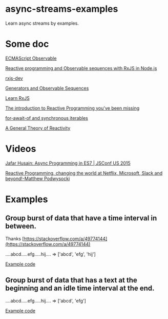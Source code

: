 # async-streams-examples
Learn async streams by examples.

# Some doc

[ECMAScript Observable](https://github.com/tc39/proposal-observable)

[Reactive programming and Observable sequences with RxJS in Node.js](https://medium.freecodecamp.org/rxjs-and-node-8f4e0acebc7c)

[rxjs-dev](https://rxjs-dev.firebaseapp.com/)

[Generators and Observable Sequences](https://github.com/Reactive-Extensions/RxJS/blob/master/doc/gettingstarted/generators.md#generators-and-observable-sequences)

[Learn RxJS](https://www.learnrxjs.io/)

[The introduction to Reactive Programming you've been missing](https://gist.github.com/staltz/868e7e9bc2a7b8c1f754#the-introduction-to-reactive-programming-youve-been-missing)

[for-await-of and synchronous iterables](http://2ality.com/2017/12/for-await-of-sync-iterables.html)

[A General Theory of Reactivity](https://github.com/kriskowal/gtor)

# Videos

[Jafar Husain: Async Programming in ES7 | JSConf US 2015](https://youtu.be/lil4YCCXRYc)

[Reactive Programming, changing the world at Netflix, Microsoft, Slack and beyond!-Matthew Podwysocki](https://youtu.be/yEeDbHvg1vQ)

# Examples

## Group burst of data that have a time interval in between.

Thanks [https://stackoverflow.com/a/49774144](https://stackoverflow.com/a/49774144)

....abcd.....efg.....hij.... => ['abcd', 'efg', 'hij']

[Example code](async-streams-examples/test/test.js#L14)

## Group burst of data that has a text at the beginning and an idle time interval at the end.

....abcd.....efg.....hij.... => ['abcd', 'efg']

[Example code](async-streams-examples/test/test.js#L94)
